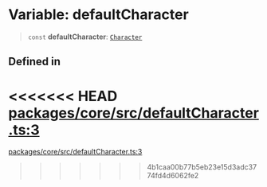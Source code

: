 # Variable: defaultCharacter

> `const` **defaultCharacter**: [`Character`](../type-aliases/Character.md)

## Defined in

<<<<<<< HEAD
[packages/core/src/defaultCharacter.ts:3](https://github.com/8bitsats/eliza/blob/b6c06b96b915454d08a65f46cfdce8da763cbf85/packages/core/src/defaultCharacter.ts#L3)
=======
[packages/core/src/defaultCharacter.ts:3](https://github.com/ai16z/eliza/blob/7fcf54e7fb2ba027d110afcc319c0b01b3f181dc/packages/core/src/defaultCharacter.ts#L3)
>>>>>>> 4b1caa00b77b5eb23e15d3adc3774fd4d6062fe2
